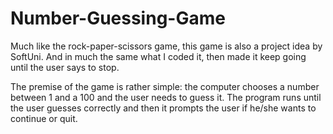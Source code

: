 # Number-Guessing-Game
 
Much like the rock-paper-scissors game, this game is also a project idea by SoftUni. And in much the same what I coded it, then made it keep going until the user says to stop. 

The premise of the game is rather simple: the computer chooses a number between 1 and a 100 and the user needs to guess it. The program runs until the user guesses correctly and then it prompts the user if he/she wants to continue or quit.
